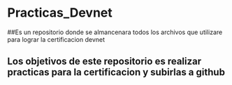 # Practicas_Devnet
##Es un repositorio donde se almancenara todos los archivos que utilizare para lograr la certificacion devnet

## Los objetivos de este repositorio es realizar practicas para la certificacion y subirlas a github
